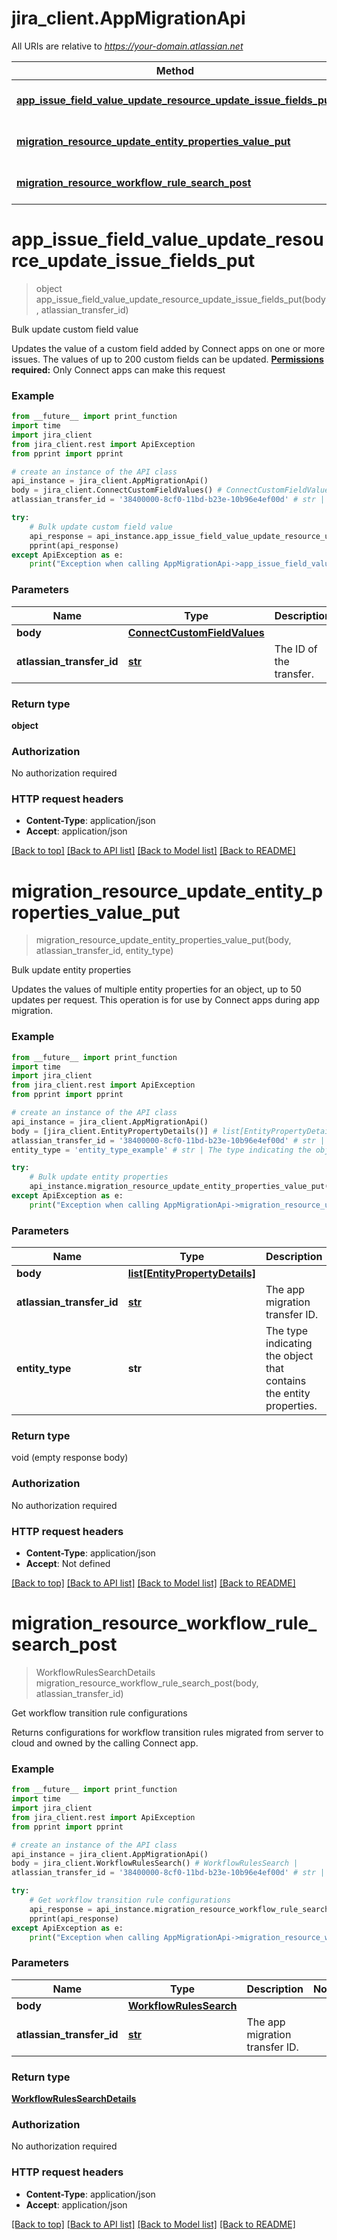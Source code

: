 # jira_client.AppMigrationApi

All URIs are relative to *https://your-domain.atlassian.net*

Method | HTTP request | Description
------------- | ------------- | -------------
[**app_issue_field_value_update_resource_update_issue_fields_put**](AppMigrationApi.md#app_issue_field_value_update_resource_update_issue_fields_put) | **PUT** /rest/atlassian-connect/1/migration/field | Bulk update custom field value
[**migration_resource_update_entity_properties_value_put**](AppMigrationApi.md#migration_resource_update_entity_properties_value_put) | **PUT** /rest/atlassian-connect/1/migration/properties/{entityType} | Bulk update entity properties
[**migration_resource_workflow_rule_search_post**](AppMigrationApi.md#migration_resource_workflow_rule_search_post) | **POST** /rest/atlassian-connect/1/migration/workflow/rule/search | Get workflow transition rule configurations

# **app_issue_field_value_update_resource_update_issue_fields_put**
> object app_issue_field_value_update_resource_update_issue_fields_put(body, atlassian_transfer_id)

Bulk update custom field value

Updates the value of a custom field added by Connect apps on one or more issues. The values of up to 200 custom fields can be updated.  **[Permissions](#permissions) required:** Only Connect apps can make this request

### Example
```python
from __future__ import print_function
import time
import jira_client
from jira_client.rest import ApiException
from pprint import pprint

# create an instance of the API class
api_instance = jira_client.AppMigrationApi()
body = jira_client.ConnectCustomFieldValues() # ConnectCustomFieldValues | 
atlassian_transfer_id = '38400000-8cf0-11bd-b23e-10b96e4ef00d' # str | The ID of the transfer.

try:
    # Bulk update custom field value
    api_response = api_instance.app_issue_field_value_update_resource_update_issue_fields_put(body, atlassian_transfer_id)
    pprint(api_response)
except ApiException as e:
    print("Exception when calling AppMigrationApi->app_issue_field_value_update_resource_update_issue_fields_put: %s\n" % e)
```

### Parameters

Name | Type | Description  | Notes
------------- | ------------- | ------------- | -------------
 **body** | [**ConnectCustomFieldValues**](ConnectCustomFieldValues.md)|  | 
 **atlassian_transfer_id** | [**str**](.md)| The ID of the transfer. | 

### Return type

**object**

### Authorization

No authorization required

### HTTP request headers

 - **Content-Type**: application/json
 - **Accept**: application/json

[[Back to top]](#) [[Back to API list]](../README.md#documentation-for-api-endpoints) [[Back to Model list]](../README.md#documentation-for-models) [[Back to README]](../README.md)

# **migration_resource_update_entity_properties_value_put**
> migration_resource_update_entity_properties_value_put(body, atlassian_transfer_id, entity_type)

Bulk update entity properties

Updates the values of multiple entity properties for an object, up to 50 updates per request. This operation is for use by Connect apps during app migration.

### Example
```python
from __future__ import print_function
import time
import jira_client
from jira_client.rest import ApiException
from pprint import pprint

# create an instance of the API class
api_instance = jira_client.AppMigrationApi()
body = [jira_client.EntityPropertyDetails()] # list[EntityPropertyDetails] | 
atlassian_transfer_id = '38400000-8cf0-11bd-b23e-10b96e4ef00d' # str | The app migration transfer ID.
entity_type = 'entity_type_example' # str | The type indicating the object that contains the entity properties.

try:
    # Bulk update entity properties
    api_instance.migration_resource_update_entity_properties_value_put(body, atlassian_transfer_id, entity_type)
except ApiException as e:
    print("Exception when calling AppMigrationApi->migration_resource_update_entity_properties_value_put: %s\n" % e)
```

### Parameters

Name | Type | Description  | Notes
------------- | ------------- | ------------- | -------------
 **body** | [**list[EntityPropertyDetails]**](EntityPropertyDetails.md)|  | 
 **atlassian_transfer_id** | [**str**](.md)| The app migration transfer ID. | 
 **entity_type** | **str**| The type indicating the object that contains the entity properties. | 

### Return type

void (empty response body)

### Authorization

No authorization required

### HTTP request headers

 - **Content-Type**: application/json
 - **Accept**: Not defined

[[Back to top]](#) [[Back to API list]](../README.md#documentation-for-api-endpoints) [[Back to Model list]](../README.md#documentation-for-models) [[Back to README]](../README.md)

# **migration_resource_workflow_rule_search_post**
> WorkflowRulesSearchDetails migration_resource_workflow_rule_search_post(body, atlassian_transfer_id)

Get workflow transition rule configurations

Returns configurations for workflow transition rules migrated from server to cloud and owned by the calling Connect app.

### Example
```python
from __future__ import print_function
import time
import jira_client
from jira_client.rest import ApiException
from pprint import pprint

# create an instance of the API class
api_instance = jira_client.AppMigrationApi()
body = jira_client.WorkflowRulesSearch() # WorkflowRulesSearch | 
atlassian_transfer_id = '38400000-8cf0-11bd-b23e-10b96e4ef00d' # str | The app migration transfer ID.

try:
    # Get workflow transition rule configurations
    api_response = api_instance.migration_resource_workflow_rule_search_post(body, atlassian_transfer_id)
    pprint(api_response)
except ApiException as e:
    print("Exception when calling AppMigrationApi->migration_resource_workflow_rule_search_post: %s\n" % e)
```

### Parameters

Name | Type | Description  | Notes
------------- | ------------- | ------------- | -------------
 **body** | [**WorkflowRulesSearch**](WorkflowRulesSearch.md)|  | 
 **atlassian_transfer_id** | [**str**](.md)| The app migration transfer ID. | 

### Return type

[**WorkflowRulesSearchDetails**](WorkflowRulesSearchDetails.md)

### Authorization

No authorization required

### HTTP request headers

 - **Content-Type**: application/json
 - **Accept**: application/json

[[Back to top]](#) [[Back to API list]](../README.md#documentation-for-api-endpoints) [[Back to Model list]](../README.md#documentation-for-models) [[Back to README]](../README.md)

